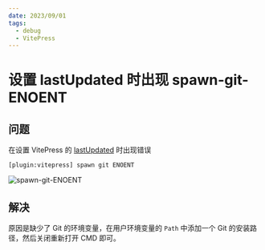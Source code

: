 ```yaml
---
date: 2023/09/01
tags: 
  - debug
  - VitePress
---
```


# 设置 lastUpdated 时出现 spawn-git-ENOENT

## 问题

在设置 VitePress 的 [lastUpdated](https://vitepress.dev/reference/default-theme-config#lastupdated) 时出现错误

```
[plugin:vitepress] spawn git ENOENT
```

![spawn-git-ENOENT](https://cdn.jsdelivr.net/gh/tangjan/imgBed/notes/2023/09/01/vitepress-spawn-git-ENOENT.png)

## 解决

原因是缺少了 Git 的环境变量，在用户环境变量的 `Path` 中添加一个 Git 的安装路径，然后关闭重新打开 CMD 即可。
